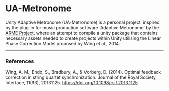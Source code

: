 # UA-Metronome

Unity Adaptive Metronome (UA-Metronome) is a personal project, inspired by the plug-in for music production software 'Adaptive Metronome' by the [ARME Project](https://arme-project.co.uk/publication/2023_rppw_sean/), where an attempt to compile a unity package that contains necessary assets needed to create projects within Unity utilising the Linear Phase Correction Model proposed by Wing et al., 2014.

---
### References
Wing, A. M., Endo, S., Bradbury, A., & Vorberg, D. (2014). Optimal feedback correction in string quartet synchronization. Journal of the Royal Society, Interface, 11(93), 20131125. https://doi.org/10.1098/rsif.2013.1125
